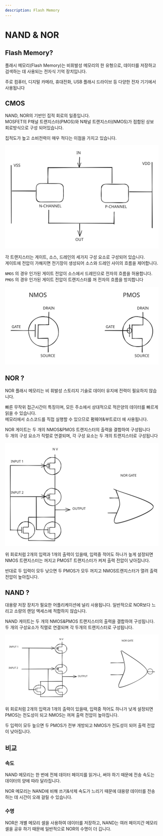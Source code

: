 ```yaml
---
description: Flash Memory
---
```


# NAND & NOR

## Flash Memory?

플래시 메모리(Flash Memory)는 비휘발성 메모리의 한 유형으로, 데이터를 저장하고 검색하는 데 사용되는 전자식 기억 장치입니다.

주로 컴퓨터, 디지털 카메라, 휴대전화, USB 플래시 드라이브 등 다양한 전자 기기에서 사용됩니다

## CMOS

NAND, NOR의 기반인 집적 회로의 일종입니다.\
MOSFET의 P채널 트랜지스터(PMOS)와 N채널 트랜지스터(NMOS)가 접합된 상보 회로방식으로 구성 되어있습니다.

집적도가 높고 소비전력이 매우 적다는 이점을 가지고 있습니다.

<img src="../../.gitbook/assets/file.excalidraw (2) (1) (1).svg" alt="" class="gitbook-drawing">

각 트랜지스터는 게이트, 소스, 드레인의 세가지 구성 요소로 구성되어 있습니다.\
게이트에 전압이 가해지면 전기장이 생성되어 소스와 드레인 사이의 흐름을 제어합니다.

`NMOS` 의 경우 인가된 게이트 전압이 소스에서 드레인으로 전자의 흐름을 허용합니다.\
`PMOS` 의 경우 인가된 게이트 전압이 트랜지스터를 꺼 전자의 흐름을 방지합니다

<img src="../../.gitbook/assets/file.excalidraw (1) (1) (1) (1) (1) (1) (1) (1) (1) (1) (1).svg" alt="" class="gitbook-drawing">

## NOR ?

NOR 플래시 메모리는 비 휘발성 스토리지 기술로 데이터 유지에 전력이 필요하지 않습니다.

빠른 무작위 접근시간이 특징이며, 모든 주소에서 상대적으로 적은양의 데이터를 빠르게 읽을 수 있습니다.\
메모리에서 소스코드를 직접 실행할 수 있으므로 펌웨어&부트로더 에 사용됩니다.

NOR 게이트는 두 개의 NMOS\&PMOS 트랜지스터의 출력을 결합하여 구성됩니다\
두 개의 구성 요소가 직렬로 연결되며, 각 구성 요소는 두 개의 트랜지스터로 구성됩니다

<img src="../../.gitbook/assets/file.excalidraw (2) (1) (1) (1).svg" alt="" class="gitbook-drawing">

위 회로처럼 2개의 입력과 1개의 출력이 있을때, 입력중 적어도 하나가 높게 설정되면 NMOS 트랜지스터는 꺼지고 PMOST 트랜지스터가 켜져 출력 전압이 낮아집니다.

반대로 두 입력이 모두 낮으면 두 PMOS가 모두 꺼지고 NMOS트랜지스터가 열려 출력 전압이 높아집니다.

## NAND ?

대용량 저장 장치가 필요한 어플리케이션에 널리 사용됩니다. 일반적으로 NOR보다 느리고 소량의 랜덤 액세스에 적합하지 않습니다.

NAND 게이트는 두 개의 NMOS\&PMOS 트랜지스터의 출력을 결합하여 구성됩니다.\
두 개의 구성요소가 직렬로 연결되며 각 두개의 트랜지스터로 구성됩니다.

<img src="../../.gitbook/assets/file.excalidraw (3).svg" alt="" class="gitbook-drawing">

위 회로처럼 2개의 입력과 1개의 출력이 있을때, 입력중 적어도 하나가 낮게 설정되면 PMOS는 전도성이 되고 NMOS는 꺼져 출력 전압이 높아집니다.

두 입력이 모두 높으면 두 PMOS가 전부 개방되고 NMOS가 전도성이 되어 출력 전압이 낮아집니다.

## 비교

### 속도

NAND 메모리는 한 번에 전체 데이터 페이지를 읽거나, 써야 하기 때문에 전송 속도는 데이터의 양에 따라 달라집니다.

NOR 메모리는 NAND에 비해 쓰기&삭제 속도가 느리기 때문에 대용량 데이터를 전송하는 데 시간이 오래 걸릴 수 있습니다.

### 수명

NOR은 개별 메모리 셀을 사용하여 데이터를 저장하고, NAND는 여러 페이지간 메모리 셀을 공유 하기 때문에 일반적으로 NOR의 수명이 더 깁니다.
